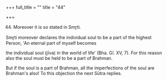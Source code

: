 +++
full_title = ""
title = "44"

+++


44. Moreover it is so stated in Smr̥ti.

Smr̥ti moreover declares the individual soul to be a part of the highest Person, 'An eternal part of myself becomes

the individual soul (jīva) in the world of life' (Bha. Gī. XV, 7). For this reason also the soul must be held to be a part of Brahman.

But if the soul is a part of Brahman, all the imperfections of the soul are Brahman's also! To this objection the next Sūtra replies.

